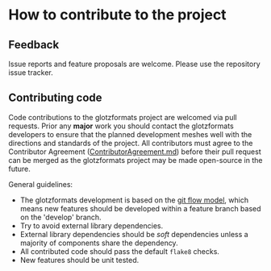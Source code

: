 # How to contribute to the project

## Feedback

Issue reports and feature proposals are welcome. Please use the repository issue tracker.

## Contributing code

Code contributions to the glotzformats project are welcomed via pull requests.
Prior any **major** work you should contact the glotzformats developers to ensure that the planned development meshes well with the directions and standards of the project.
All contributors must agree to the Contributor Agreement ([ContributorAgreement.md](ContributorAgreement.md)) before their pull request can be merged as the glotzformats project may be made open-source in the future.

General guidelines:

  * The glotzformats development is based on the [git flow model][gitflow], which means new features should be developed within a feature branch based on the 'develop' branch.
  * Try to avoid external library dependencies.
  * External library dependencies should be *soft* dependencies unless a majority of components share the dependency.
  * All contributed code should pass the default `flake8` checks.
  * New features should be unit tested.

[gitflow]: https://www.atlassian.com/git/tutorials/comparing-workflows/gitflow-workflow
